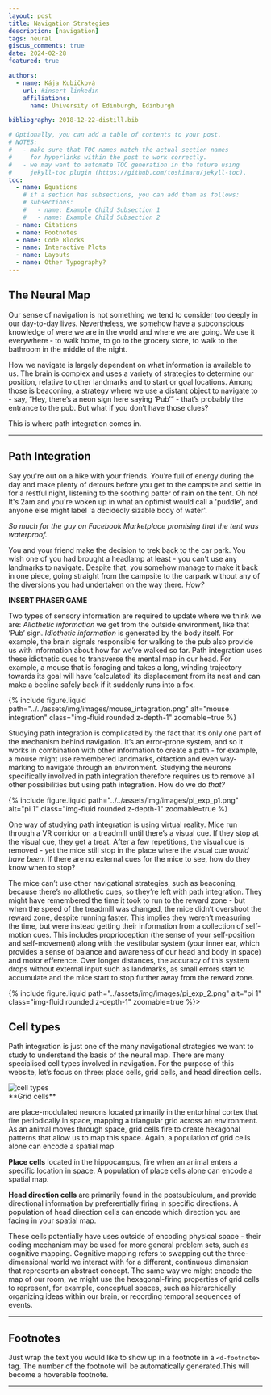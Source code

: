 ```yaml
---
layout: post
title: Navigation Strategies
description: [navigation]
tags: neural
giscus_comments: true
date: 2024-02-28
featured: true

authors:
  - name: Kája Kubičková
    url: #insert linkedin
    affiliations:
      name: University of Edinburgh, Edinburgh

bibliography: 2018-12-22-distill.bib

# Optionally, you can add a table of contents to your post.
# NOTES:
#   - make sure that TOC names match the actual section names
#     for hyperlinks within the post to work correctly.
#   - we may want to automate TOC generation in the future using
#     jekyll-toc plugin (https://github.com/toshimaru/jekyll-toc).
toc:
  - name: Equations
    # if a section has subsections, you can add them as follows:
    # subsections:
    #   - name: Example Child Subsection 1
    #   - name: Example Child Subsection 2
  - name: Citations
  - name: Footnotes
  - name: Code Blocks
  - name: Interactive Plots
  - name: Layouts
  - name: Other Typography?
---
```

<link rel="stylesheet" type="text/css" href="../assets/css/custom.css">

## The Neural Map

Our sense of navigation is not something we tend to consider too deeply in our day-to-day lives. Nevertheless, we somehow have a subconscious knowledge of were we are in the world and where we are going. We use it everywhere - to walk home, to go to the grocery store, to walk to the bathroom in the middle of the night. 

How we navigate is largely dependent on what information is available to us. The brain is complex and uses a variety of strategies to determine our position, relative to other landmarks and to start or goal locations. Among those is beaconing, a strategy where we use a distant object to navigate to - say, “Hey, there’s a neon sign here saying ‘Pub’” - that’s probably the entrance to the pub. But what if you don’t have those clues? 

This is where path integration comes in.

---

## Path Integration

Say you're out on a hike with your friends. You’re full of energy during the day and make plenty of detours before you get to the campsite and settle in for a restful night, listening to the soothing patter of rain on the tent.
Oh no! It's 2am and you're woken up in what an optimist would call a 'puddle', and anyone else might label 'a decidedly sizable body of water'.

*So much for the guy on Facebook Marketplace promising that the tent was waterproof.*

You and your friend make the decision to trek back to the car park. You wish one of you had brought a headlamp at least - you can't use any landmarks to navigate. Despite that, you somehow manage to make it back in one piece, going straight from the campsite to the carpark without any of the diversions you had undertaken on the way there. *How?*

**INSERT PHASER GAME**

Two types of sensory information are required to update where we think we are: *Allothetic information* we get from the outside environment, like that ‘Pub’ sign. *Idiothetic information* is generated by the body itself. For example, the brain signals responsible for walking to the pub also provide us with information about how far we’ve walked so far. Path integration uses these idiothetic cues to transverse the mental map in our head. For example, a mouse that is foraging and takes a long, winding trajectory towards its goal will have ‘calculated’ its displacement from its nest and can make a beeline safely back if it suddenly runs into a fox.


{% include figure.liquid path="../../assets/img/images/mouse_integration.png" alt="mouse integration" class="img-fluid rounded z-depth-1" zoomable=true %}

Studying path integration is complicated by the fact that it’s only one part of the mechanism behind navigation. It’s an error-prone system, and so it works in combination with other information to create a path - for example, a mouse might use remembered landmarks, olfaction and even way-marking to navigate through an environment. Studying the neurons specifically involved in path integration therefore requires us to remove all other possibilities but using path integration.
How do we do *that?*

{% include figure.liquid path="../../assets/img/images/pi_exp_p1.png" alt="pi 1" class="img-fluid rounded z-depth-1" zoomable=true %}


 One way of studying path integration is using virtual reality. Mice run through a VR corridor on a treadmill until there’s a visual cue. If they stop at the visual cue, they get a treat. After a few repetitions, the visual cue is removed - yet the mice still stop in the place where the visual cue *would have been*. If there are no external cues for the mice to see, how do they know when to stop?
    
  The mice can’t use other navigational strategies, such as beaconing, because there’s no allothetic cues, so they’re left with path integration. They might have remembered the time it took to run to the reward zone - but when the speed of the treadmill was changed, the mice didn’t overshoot the reward zone, despite running faster. This implies they weren’t measuring the time, but were instead getting their information from a collection of self-motion cues. This includes proprioception (the sense of your self-position and self-movement) along with the vestibular system (your inner ear, which provides a sense of balance and awareness of our head and body in
  space) and motor efference. Over longer distances, the accuracy of this system drops without external input such as landmarks, as small errors start to accumulate and the mice start to stop further away from the reward zone. 

  {% include figure.liquid path="../assets/img/images/pi_exp_2.png" alt="pi 1" class="img-fluid rounded z-depth-1" zoomable=true %}</div>>

## Cell types

  Path integration is just one of the many navigational strategies we want to study to understand the basis of the neural map. There are many specialised cell types involved in navigation. For the purpose of this website, let’s focus on three: place cells, grid cells, and head direction cells.

<div class="image-container">
  <img class="comic" src="./images/cell_types.png" alt="cell types">
  <div class="hover-textbox">   
  **Grid cells**
      
are place-modulated neurons located primarily in the entorhinal cortex that fire periodically in space, mapping a triangular grid across an environment. As an animal moves through space, grid cells fire to create hexagonal patterns that allow us to map this space. Again, a population of grid cells alone can encode a spatial map

  **Place cells**
  located in the hippocampus, fire when an animal enters a specific location in space. A population of place cells alone can encode a spatial map.

  **Head direction cells**
      are primarily found in the postsubiculum, and provide directional information by preferentially firing in specific directions. A population of head direction cells can encode which direction you are facing in your spatial map.

  These cells potentially have uses outside of encoding physical space - their coding mechanism may be used for more general problem sets, such as cognitive mapping. Cognitive mapping refers to swapping out the three-dimensional world we interact with for a different, continuous dimension that represents an abstract concept. The same way we might encode the map of our room, we might use the hexagonal-firing properties of grid cells to represent, for example, conceptual spaces, such as hierarchically organizing ideas within our brain, or recording temporal sequences of events.

</div>
</div>

---

## Footnotes

Just wrap the text you would like to show up in a footnote in a `<d-footnote>` tag.
The number of the footnote will be automatically generated.<d-footnote>This will become a hoverable footnote.</d-footnote>

---

